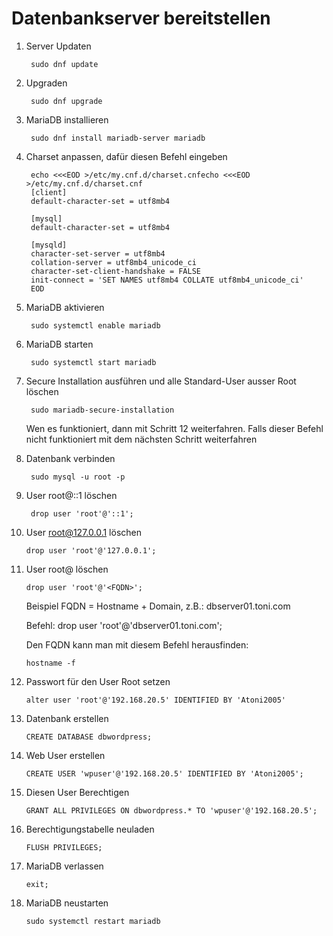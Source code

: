 # Datenbankserver bereitstellen

1. Server Updaten
        
        sudo dnf update

2. Upgraden 

        sudo dnf upgrade

3. MariaDB installieren

        sudo dnf install mariadb-server mariadb

4. Charset anpassen, dafür diesen Befehl eingeben

        echo <<<EOD >/etc/my.cnf.d/charset.cnfecho <<<EOD >/etc/my.cnf.d/charset.cnf
        [client]
        default-character-set = utf8mb4

        [mysql]
        default-character-set = utf8mb4

        [mysqld]
        character-set-server = utf8mb4
        collation-server = utf8mb4_unicode_ci
        character-set-client-handshake = FALSE
        init-connect = 'SET NAMES utf8mb4 COLLATE utf8mb4_unicode_ci'
        EOD

5. MariaDB aktivieren

        sudo systemctl enable mariadb

6. MariaDB starten

        sudo systemctl start mariadb

7. Secure Installation ausführen und alle Standard-User ausser Root löschen

        sudo mariadb-secure-installation

    Wen es funktioniert, dann mit Schritt 12 weiterfahren. Falls dieser Befehl nicht funktioniert mit dem nächsten Schritt weiterfahren

8. Datenbank verbinden

        sudo mysql -u root -p

9. User root@::1 löschen

        drop user 'root'@'::1';

10. User root@127.0.0.1 löschen

        drop user 'root'@'127.0.0.1';

11. User root@<HOSTNAME> löschen

        drop user 'root'@'<FQDN>';

    Beispiel
    FQDN = Hostname + Domain, z.B.: dbserver01.toni.com

    Befehl: drop user 'root'@'dbserver01.toni.com';

    Den FQDN kann man mit diesem Befehl herausfinden:

        hostname -f

12. Passwort für den User Root setzen

        alter user 'root'@'192.168.20.5' IDENTIFIED BY 'Atoni2005'

13. Datenbank erstellen

        CREATE DATABASE dbwordpress;

14. Web User erstellen

        CREATE USER 'wpuser'@'192.168.20.5' IDENTIFIED BY 'Atoni2005';

15. Diesen User Berechtigen

        GRANT ALL PRIVILEGES ON dbwordpress.* TO 'wpuser'@'192.168.20.5';

16. Berechtigungstabelle neuladen

        FLUSH PRIVILEGES;

17. MariaDB verlassen

        exit;

18. MariaDB neustarten

        sudo systemctl restart mariadb
